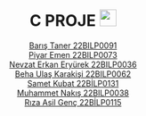 <div align="center">
<h1>
  C PROJE
  <img src="https://upload.wikimedia.org/wikipedia/commons/thumb/1/18/C_Programming_Language.svg/1200px-C_Programming_Language.svg.png" width="30px"/>
</h1>

[Barış Taner 22BILP0091](https://github.com/BILP1111/proje/tree/main/22BILP0091%20BARIS%20TANER)<br>
[Piyar Emen 22BILP0073](https://github.com/BILP1111/proje/tree/main/PİYAR%20EMEN%2022BİLP0073)<br>
[Nevzat Erkan Eryürek 22BILP0036](https://github.com/BILP1111/proje/tree/main/22B%C4%B0LP0036%20NEVZAT%20ERKAN%20ERY%C3%9CREK)<br>
[Beha Ulaş Karakişi 22BILP0062](https://github.com/BILP1111/proje/tree/main/22BILP0062%20BEHA%20ULAS%CC%A7%20KARAKI%CC%87S%CC%A7I%CC%87)<br>
[Samet Kubat 22BİLP0131](https://github.com/BILP1111/proje/tree/main/22B%C4%B0LP0131%20SAMET%20KUBAT)<br>
[Muhammet Nakış 22BILP0038](https://github.com/BILP1111/proje/tree/main/22BILP0038%20MUHAMMET%20NAKIS%CC%A7)<br>
[Rıza Asil Genç 22BİLP0115](https://github.com/BILP1111/proje/tree/main/22B%C4%B0LP0115%20RIZA%20AS%C4%B0L%20GEN%C3%87)
</div>
